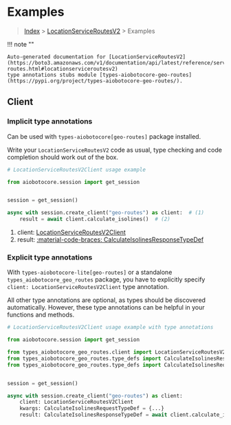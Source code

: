 # Examples

> [Index](../README.md) > [LocationServiceRoutesV2](./README.md) > Examples

!!! note ""

    Auto-generated documentation for [LocationServiceRoutesV2](https://boto3.amazonaws.com/v1/documentation/api/latest/reference/services/geo-routes.html#locationserviceroutesv2)
    type annotations stubs module [types-aiobotocore-geo-routes](https://pypi.org/project/types-aiobotocore-geo-routes/).

## Client

### Implicit type annotations

Can be used with `types-aiobotocore[geo-routes]` package installed.

Write your `LocationServiceRoutesV2` code as usual,
type checking and code completion should work out of the box.



```python
# LocationServiceRoutesV2Client usage example

from aiobotocore.session import get_session


session = get_session()

async with session.create_client("geo-routes") as client:  # (1)
    result = await client.calculate_isolines()  # (2)
```

1. client: [LocationServiceRoutesV2Client](./client.md)
2. result: [:material-code-braces: CalculateIsolinesResponseTypeDef](./type_defs.md#calculateisolinesresponsetypedef) 






### Explicit type annotations

With `types-aiobotocore-lite[geo-routes]`
or a standalone `types_aiobotocore_geo_routes` package, you have to explicitly specify
`client: LocationServiceRoutesV2Client` type annotation.

All other type annotations are optional, as types should be discovered automatically.
However, these type annotations can be helpful in your functions and methods.


```python
# LocationServiceRoutesV2Client usage example with type annotations

from aiobotocore.session import get_session

from types_aiobotocore_geo_routes.client import LocationServiceRoutesV2Client
from types_aiobotocore_geo_routes.type_defs import CalculateIsolinesResponseTypeDef
from types_aiobotocore_geo_routes.type_defs import CalculateIsolinesRequestTypeDef


session = get_session()

async with session.create_client("geo-routes") as client:
    client: LocationServiceRoutesV2Client
    kwargs: CalculateIsolinesRequestTypeDef = {...}
    result: CalculateIsolinesResponseTypeDef = await client.calculate_isolines(**kwargs)
```




